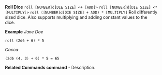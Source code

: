 **Roll Dice**
`roll [NUMBER]d[DIE SIZE] <+ [ADD]>`
`roll [NUMBER]d[DIE SIZE] <* [MULTIPLY]>`
`roll ([NUMBER]d[DIE SIZE] + ADD) * [MULTIPLY]`
Roll differently sized dice. Also supports multiplying and adding constant values to the dice.

__Example__
*Jane Doe*
```
roll (2d6 + 6) * 5
```
*Cocoa*
```
(2d6 (4, 3) + 6) * 5 = 65
```
__Related Commands__
**command** - Description.
